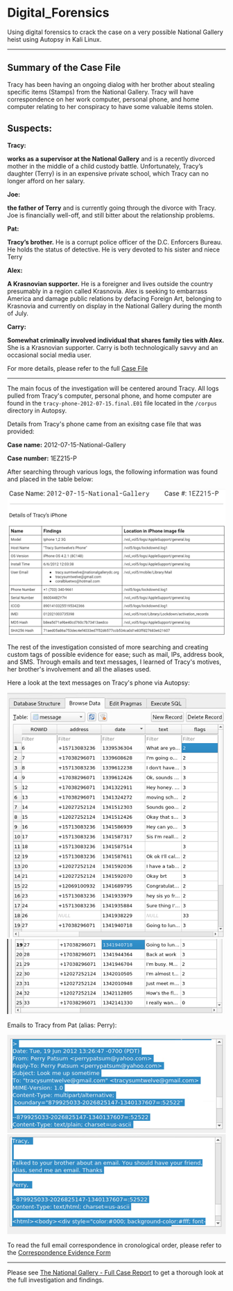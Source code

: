 # Digital_Forensics

Using digital forensics to crack the case on a very possible National Gallery heist using Autopsy in Kali Linux.

---

## Summary of the Case File

Tracy has been having an ongoing dialog with her brother about stealing
specific items (Stamps) from the National Gallery. Tracy will have correspondence on her work
computer, personal phone, and home computer relating to her conspiracy to have some
valuable items stolen.

## Suspects:

**Tracy:**

**works as a supervisor at the National Gallery** and is a recently divorced mother in the middle
of a child custody battle. Unfortunately, Tracy’s daughter (Terry) is in an expensive private school,
which Tracy can no longer afford on her salary.

**Joe:**

**the father of Terry** and is currently going through the divorce with Tracy. Joe is financially
well-off, and still bitter about the relationship problems.

**Pat:**

**Tracy’s brother.** He is a corrupt police officer of the D.C. Enforcers Bureau. He holds the
status of detective. He is very devoted to his sister and niece Terry

**Alex:**

**A Krasnovian supporter.** He is a foreigner
and lives outside the country presumably in a region called Krasnovia. Alex is seeking to embarrass America and damage public relations by defacing Foreign
Art, belonging to Krasnovia and currently on display in the National Gallery during the month of July. 

**Carry:**

**Somewhat criminally involved individual that shares family ties with Alex.** She is a Krasnovian supporter. Carry is both technologically savvy and an occasional social media user. 

For more details, please refer to the full [Case File](https://github.com/ldover29/Digital_Forensics/blob/main/Case%20File/The_2012_National_Gallery_Scenario.pdf)

---

The main focus of the investigation will be centered around Tracy. All logs pulled from Tracy's computer, personal phone, and home computer are found in the  ```tracy-phone-2012-07-15.final.E01``` file located in the ```/corpus``` directory in Autopsy.

Details from Tracy's phone came from an exisitng case file that was provided:

**Case name:** 2012-07-15-National-Gallery

**Case number:** 1EZ215-P

After searching through various logs, the following information was found and placed in the table below:

![Details of Tracys Phone](https://github.com/ldover29/Digital_Forensics/blob/a29c4592629ed7ef4d906d8110b8ccee513453b1/Images/Details%20of%20Tracys%20Phone.jpg)

The rest of the investigation consisted of more searching and creating custom tags of possible evidence for ease; such as mail, IPs, address book, and SMS. Through emails and text messages, I learned of Tracy's motives, her brother's involvement and all the aliases used.

Here a look at the text messages on Tracy's phone via Autopsy:

![sms1](https://github.com/ldover29/Digital_Forensics/blob/b0a2ab24afaa774513d071ae3c4b9ba8778f3a37/Images/sms1.png)
![sms2](https://github.com/ldover29/Digital_Forensics/blob/b0a2ab24afaa774513d071ae3c4b9ba8778f3a37/Images/sms2.png)

Emails to Tracy from Pat (alias: Perry):

![Emails 3](https://github.com/ldover29/Digital_Forensics/blob/5123160ba10381d86164e0247f31a3c7d706c52a/Images/Emails%203.png)
![Emails 4](https://github.com/ldover29/Digital_Forensics/blob/5123160ba10381d86164e0247f31a3c7d706c52a/Images/Emails%204.png)

To read the full email correspondence in cronological order, please refer to the [Correspondence Evidence Form](https://github.com/ldover29/Digital_Forensics/blob/main/Email%20Correspondence/Email%20Correspondence%20Evidence%20Worksheet.pdf)

---

Please see [The National Gallery - Full Case Report](https://github.com/ldover29/Digital_Forensics/blob/main/Full%20Case%20Report/National%20Gallery%20Heist%20-%20Full%20Case%20Report.pdf) to get a thorough look at the full investigation and findings.
